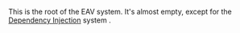 ﻿---
uid: ToSic.Eav
---

This is the root of the EAV system. It's almost empty, except for the [Dependency Injection](xref:NetCode.DependencyInjection.Index) system [](xref:ToSic.Eav.Factory).

